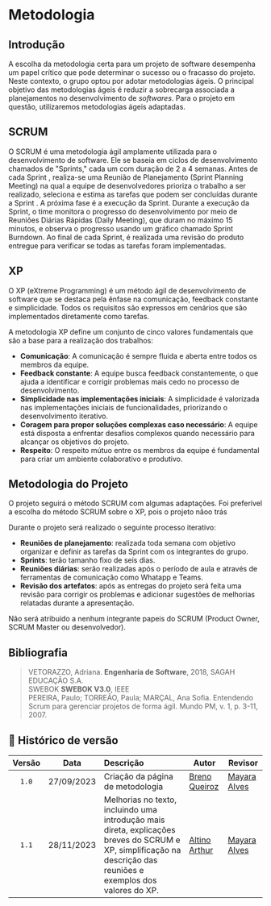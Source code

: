# Metodologia

## Introdução

A escolha da metodologia certa para um projeto de software desempenha um papel crítico que pode determinar
o sucesso ou o fracasso do projeto. Neste contexto, o grupo optou por adotar metodologias ágeis. O principal
objetivo das metodologias ágeis é reduzir a sobrecarga associada a planejamentos no desenvolvimento de
*softwares*. Para o projeto em questão, utilizaremos metodologias ágeis adaptadas.

## SCRUM

O SCRUM é uma metodologia ágil amplamente utilizada para o desenvolvimento de software. Ele se baseia em
ciclos de desenvolvimento chamados de "Sprints," cada um com duração de 2 a 4 semanas. Antes de cada Sprint
, realiza-se uma Reunião de Planejamento (Sprint Planning Meeting) na qual a equipe de desenvolvedores
prioriza o trabalho a ser realizado, seleciona e estima as tarefas que podem ser concluídas durante a Sprint
. A próxima fase é a execução da Sprint. Durante a execução da Sprint, o time monitora o progresso do desenvolvimento
por meio de Reuniões Diárias Rápidas (Daily Meeting), que duram no máximo 15 minutos, e observa o progresso
usando um gráfico chamado Sprint Burndown. Ao final de cada Sprint, é realizada uma revisão do produto
entregue para verificar se todas as tarefas foram implementadas.

## XP

O XP (eXtreme Programming) é um método ágil de desenvolvimento de software que se destaca pela ênfase na
comunicação, feedback constante e simplicidade. Todos os requisitos são expressos em cenários que são implementados
diretamente como tarefas.

A metodologia XP define um conjunto de cinco valores fundamentais que são a base para a realização dos trabalhos:

- **Comunicação**: A comunicação é sempre fluida e aberta entre todos os membros da equipe.
- **Feedback constante**: A equipe busca feedback constantemente, o que ajuda a identificar e corrigir
problemas mais cedo no processo de desenvolvimento.
- **Simplicidade nas implementações iniciais**: A simplicidade é valorizada nas implementações iniciais
de funcionalidades, priorizando o desenvolvimento iterativo.
- **Coragem para propor soluções complexas caso necessário**: A equipe está disposta a enfrentar desafios
complexos quando necessário para alcançar os objetivos do projeto.
- **Respeito**: O respeito mútuo entre os membros da equipe é fundamental para criar um ambiente colaborativo
e produtivo.

## Metodologia do Projeto

O projeto seguirá o método SCRUM com algumas adaptações. Foi preferível a escolha do método SCRUM sobre o XP,
pois o projeto nãoo trás 

Durante o projeto será realizado o seguinte processo iterativo:

- **Reuniões de planejamento**: realizada toda semana com objetivo organizar e definir as tarefas da Sprint com os
integrantes do grupo.
- **Sprints**: terão tamanho fixo de seis dias. 
- **Reuniões diárias**: serão realizadas após o período de aula e através de ferramentas de comunicação como Whatapp e Teams.
- **Revisão dos artefatos**:  após as entregas do projeto será feita uma revisão para corrigir os problemas e adicionar sugestões
de melhorias relatadas durante a apresentação.

Não será atribuido a nenhum integrante papeis do SCRUM (Product Owner, SCRUM Master ou desenvolvedor).

## Bibliografia

> VETORAZZO, Adriana. **Engenharia de Software**, 2018, SAGAH EDUCAÇÂO S.A.<br/>
> SWEBOK **SWEBOK V3.0**, IEEE <br/>
> PEREIRA, Paulo; TORREÃO, Paula; MARÇAL, Ana Sofia. Entendendo Scrum para gerenciar projetos de forma ágil. Mundo PM, v. 1, p. 3-11, 2007.<br/>

## 📑 Histórico de versão

| Versão| Data      | Descrição | Autor | Revisor       |
| :-:   | :-----:       | :------       | -------    | -------            |
|`1.0`   |27/09/2023 |   Criação da página de metodologia   |  [Breno Queiroz](https://github.com/brenob6)| [Mayara Alves](https://github.com/Mayara-tech) |
|`1.1`   |28/11/2023 |   Melhorias no texto, incluindo uma introdução mais direta, explicações breves do SCRUM e XP, simplificação na descrição das reuniões e exemplos dos valores do XP.   |  [Altino Arthur](https://github.com/arthurrochamoreira)| [Mayara Alves](https://github.com/Mayara-tech) |
